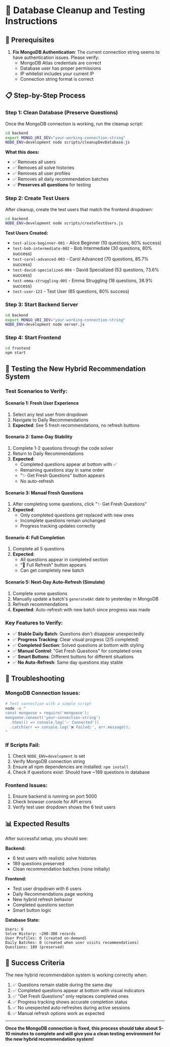 # 🧹 Database Cleanup and Testing Instructions

## 🔧 Prerequisites

1. **Fix MongoDB Authentication**: The current connection string seems to have authentication issues. Please verify:
   - MongoDB Atlas credentials are correct
   - Database user has proper permissions
   - IP whitelist includes your current IP
   - Connection string format is correct

## 📋 Step-by-Step Process

### Step 1: Clean Database (Preserve Questions)

Once the MongoDB connection is working, run the cleanup script:

```bash
cd backend
export MONGO_URI_DEV="your-working-connection-string"
NODE_ENV=development node scripts/cleanupDevDatabase.js
```

**What this does:**
- ✅ Removes all users
- ✅ Removes all solve histories  
- ✅ Removes all user profiles
- ✅ Removes all daily recommendation batches
- ✅ **Preserves all questions** for testing

### Step 2: Create Test Users

After cleanup, create the test users that match the frontend dropdown:

```bash
cd backend
NODE_ENV=development node scripts/createTestUsers.js
```

**Test Users Created:**
- `test-alice-beginner-001` - Alice Beginner (10 questions, 60% success)
- `test-bob-intermediate-002` - Bob Intermediate (30 questions, 80% success)  
- `test-carol-advanced-003` - Carol Advanced (70 questions, 85.7% success)
- `test-david-specialized-004` - David Specialized (53 questions, 73.6% success)
- `test-emma-struggling-005` - Emma Struggling (18 questions, 38.9% success)
- `test-user-123` - Test User (85 questions, 80% success)

### Step 3: Start Backend Server

```bash
cd backend
export MONGO_URI_DEV="your-working-connection-string"
NODE_ENV=development node server.js
```

### Step 4: Start Frontend

```bash
cd frontend
npm start
```

## 🧪 Testing the New Hybrid Recommendation System

### Test Scenarios to Verify:

#### **Scenario 1: Fresh User Experience**
1. Select any test user from dropdown
2. Navigate to Daily Recommendations
3. **Expected**: See 5 fresh recommendations, no refresh buttons

#### **Scenario 2: Same-Day Stability** 
1. Complete 1-2 questions through the code solver
2. Return to Daily Recommendations
3. **Expected**: 
   - Completed questions appear at bottom with ✅
   - Remaining questions stay in same order
   - "✨ Get Fresh Questions" button appears
   - No auto-refresh

#### **Scenario 3: Manual Fresh Questions**
1. After completing some questions, click "✨ Get Fresh Questions"
2. **Expected**:
   - Only completed questions get replaced with new ones
   - Incomplete questions remain unchanged
   - Progress tracking updates correctly

#### **Scenario 4: Full Completion**
1. Complete all 5 questions
2. **Expected**:
   - All questions appear in completed section
   - "🔄 Full Refresh" button appears
   - Can get completely new batch

#### **Scenario 5: Next-Day Auto-Refresh** (Simulate)
1. Complete some questions
2. Manually update a batch's `generatedAt` date to yesterday in MongoDB
3. Refresh recommendations
4. **Expected**: Auto-refresh with new batch since progress was made

### Key Features to Verify:

- ✅ **Stable Daily Batch**: Questions don't disappear unexpectedly
- ✅ **Progress Tracking**: Clear visual progress (2/5 completed)
- ✅ **Completed Section**: Solved questions at bottom with styling
- ✅ **Manual Control**: "Get Fresh Questions" for completed ones
- ✅ **Smart Buttons**: Different buttons for different situations
- ✅ **No Auto-Refresh**: Same day questions stay stable

## 🐛 Troubleshooting

### MongoDB Connection Issues:
```bash
# Test connection with a simple script
node -e "
const mongoose = require('mongoose');
mongoose.connect('your-connection-string')
  .then(() => console.log('✅ Connected'))
  .catch(err => console.log('❌ Failed:', err.message));
"
```

### If Scripts Fail:
1. Check `NODE_ENV=development` is set
2. Verify MongoDB connection string
3. Ensure all npm dependencies are installed: `npm install`
4. Check if questions exist: Should have ~189 questions in database

### Frontend Issues:
1. Ensure backend is running on port 5000
2. Check browser console for API errors
3. Verify test user dropdown shows the 6 test users

## 📊 Expected Results

After successful setup, you should see:

**Backend:**
- 6 test users with realistic solve histories
- 189 questions preserved
- Clean recommendation batches (none initially)

**Frontend:**
- Test user dropdown with 6 users
- Daily Recommendations page working
- New hybrid refresh behavior
- Completed questions section
- Smart button logic

**Database State:**
```
Users: 6
Solve History: ~200-300 records
User Profiles: 0 (created on-demand)
Daily Batches: 0 (created when user visits recommendations)
Questions: 189 (preserved)
```

## 🎯 Success Criteria

The new hybrid recommendation system is working correctly when:

1. ✅ Questions remain stable during the same day
2. ✅ Completed questions appear at bottom with visual indicators  
3. ✅ "Get Fresh Questions" only replaces completed ones
4. ✅ Progress tracking shows accurate completion status
5. ✅ No unexpected auto-refreshes during active sessions
6. ✅ Manual refresh options work as expected

---

**Once the MongoDB connection is fixed, this process should take about 5-10 minutes to complete and will give you a clean testing environment for the new hybrid recommendation system!** 